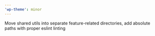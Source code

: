 ```yaml
---
'wp-theme': minor
---
```


Move shared utils into separate feature-related directories, add absolute paths with proper eslint linting
